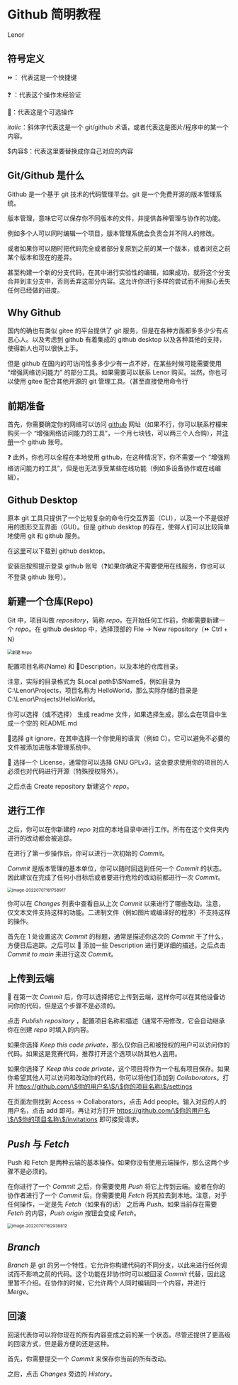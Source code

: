 # Github 简明教程

Lenor

## 符号定义

:fast_forward:： 代表这是一个快捷键

:question: ：代表这个操作未经验证

:balloon:：代表这是个可选操作

*italic*：斜体字代表这是一个 git/github 术语，或者代表这是图片/程序中的某一个内容。

\$内容\$：代表这里要替换成你自己对应的内容

## Git/Github 是什么

Github 是一个基于 git 技术的代码管理平台。git 是一个免费开源的版本管理系统。

版本管理，意味它可以保存你不同版本的文件，并提供各种管理与协作的功能。

例如多个人可以同时编辑一个项目，版本管理系统会负责合并不同人的修改。

或者如果你可以随时把代码完全或者部分复原到之前的某一个版本，或者浏览之前某个版本和现在的差异。

甚至构建一个新的分支代码，在其中进行实验性的编辑，如果成功，就将这个分支合并到主分支中，否则丢弃这部分内容。这允许你进行多样的尝试而不用担心丢失任何已经做的进度。

## Why Github

国内的确也有类似 gitee 的平台提供了 git 服务，但是在各种方面都多多少少有点恶心人。以及考虑到 github 有着集成的 github desktop 以及各种其他的支持，使得新人也可以很快上手。

但是 github 在国内的可访问性多多少少有一点不好，在某些时候可能需要使用 “增强网络访问能力” 的部分工具。如果需要可以联系 Lenor 购买。当然，你也可以使用 gitee 配合其他开源的 git 管理工具。（甚至直接使用命令行

## 前期准备

首先，你需要确定你的网络可以访问 [github](www.github.com) 网址（如果不行，你可以联系柠檬来购买一个 “增强网络访问能力的工具”，一个月七块钱，可以两三个人合购），并[注册](https://github.com/signup)一个 github 账号。

:question: 此外，你也可以全程在本地使用 github，在这种情况下，你不需要一个 ”增强网络访问能力的工具”，但是也无法享受某些在线功能（例如多设备协作或在线编辑）。

## Github Desktop

原本 git 工具只提供了一个比较复杂的命令行交互界面（CLI），以及一个不是很好用的图形交互界面（GUI）。但是 github desktop 的存在，使得人们可以比较简单地使用 git 和 github 服务。

在[这里](https://desktop.github.com/)可以下载到 github desktop。

安装后按照提示登录 github 账号（:question:如果你确定不需要使用在线服务，你也可以不登录 github 账号）。

## 新建一个仓库(Repo)

Git 中，项目叫做 *repository*，简称 *repo*。在开始任何工作前，你都需要新建一个 *repo*。在 github desktop 中，选择顶部的 File -> New repository（:fast_forward: Ctrl + N)

<img src="https://s2.loli.net/2022/07/07/CGd1nEO9cihywrA.png" alt="新建 Repo" style="zoom: 67%;"/>

配置项目名称(Name) 和 :balloon:Description，以及本地的仓库目录。

注意，实际的目录格式为 \$Local path\$\\\$Name\$，例如目录为 C:\Lenor\Projects，项目名称为 HelloWorld，那么实际存储的目录是 C:\Lenor\Projects\HelloWorld。

你可以选择（或不选择） 生成 readme 文件，如果选择生成，那么会在项目中生成一个空的 README.md

:balloon:选择 git ignore，在其中选择一个你使用的语言（例如 C）。它可以避免不必要的文件被添加进版本管理系统中。

:balloon: 选择一个 License，通常你可以选择 GNU GPLv3，这会要求使用你的项目的人必须也对代码进行开源（特殊授权除外）。

之后点击 Create repository 新建这个 *repo*。

## 进行工作

之后，你可以在你新建的 *repo* 对应的本地目录中进行工作。所有在这个文件夹内进行的改动都会被追踪。

在进行了第一步操作后，你可以进行一次初始的 *Commit*。

*Commit* 是版本管理的基本单位，你可以随时回退到任何一个 *Commit* 的状态。因此建议在完成了任何小目标后或者要进行危险的改动前都进行一次 *Commit*。

<img src="https://s2.loli.net/2022/07/07/KT4q1yEz6gxLj3G.png" alt="image-20220707161758917" style="zoom:67%;" />

你可以在 *Changes* 列表中查看自从上次 *Commit* 以来进行了哪些改动。注意，仅文本文件支持这样的功能。二进制文件（例如图片或编译好的程序）不支持这样的操作。

首先在 1 处设置这次 *Commit* 的标题，通常是描述你这次的 *Commit* 干了什么，方便日后追踪。之后可以 :balloon: 添加一些 Description 进行更详细的描述。之后点击 *Commit to main* 来进行这次 *Commit*。

## 上传到云端

:balloon: 在第一次 *Commit* 后，你可以选择把它上传到云端，这样你可以在其他设备访问你的代码，但是这个步骤不是必须的。

点击 *Publish repository* ，配置项目名称和描述（通常不用修改，它会自动继承你在创建 *repo* 时填入的内容。

如果你选择 *Keep this code private*，那么仅你自己和被授权的用户可以访问你的代码。如果这是竞赛代码，推荐打开这个选项以防其他人盗用。

如果你选择了 *Keep this code private*，这个项目将作为一个私有项目保存。如果你希望其他人可以访问和改动你的代码，你可以将他们添加到 *Collaborators*。打开 https://github.com/\$你的用户名\$/\$你的项目名称\$/settings

在页面左侧找到 Access -> Collaborators，点击 Add people。输入对应的人的用户名，点击 add 即可。再让对方打开 https://github.com/\$你的用户名\$/\$你的项目名称\$/invitations 即可接受请求。

## *Push* 与 *Fetch*

Push 和 Fetch 是两种云端的基本操作。如果你没有使用云端操作，那么这两个步骤不是必须的。

在你进行了一个 *Commit* 之后，你需要使用 *Push* 将它上传到云端。或者在你的协作者进行了一个 *Commit* 后，你需要使用 *Fetch* 将其拉去到本地。注意，对于任何操作，一定是先 *Fetch*（如果有的话） 之后再 *Push*。如果当前存在需要 *Fetch* 的内容，*Push origin* 按钮会变成 *Fetch*。

<img src="https://s2.loli.net/2022/07/07/PgAi2E35kKjNLC4.png" alt="image-20220707162938812" style="zoom: 67%;" />

## *Branch*

*Branch* 是 git 的另一个特性，它允许你构建代码的不同分支，以此来进行任何调试而不影响之前的代码。这个功能在非协作时可以被回滚 *Commit* 代替，因此这里暂不介绍。在协作的时候，它允许两个人同时编辑同一个内容，并进行 *Merge*。

## 回滚

回滚代表你可以将你现在的所有内容变成之前的某一个状态。尽管还提供了更高级的回滚方式，但是最方便的还是这种。

首先，你需要提交一个 *Commit* 来保存你当前的所有改动。

之后，点击 *Changes* 旁边的 *History*。

